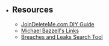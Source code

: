 - ## Resources
	- [JoinDeleteMe.com DIY Guide](https://joindeleteme.com/help/diy-free-opt-out-guide/)
	- [Michael Bazzell's Links](https://inteltechniques.com/links.html)
	- [Breaches and Leaks Search Tool](https://inteltechniques.com/tools/Breaches.html)